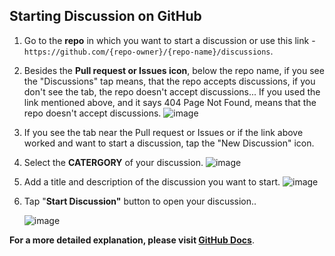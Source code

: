 ## Starting Discussion on GitHub
1. Go to the **repo** in which you want to start a discussion or use this link - `https://github.com/{repo-owner}/{repo-name}/discussions`.
2. Besides the **Pull request or Issues icon**, below the repo name, if you see the "Discussions" tap means, that the repo accepts discussions, if you don't see the tab, the repo doesn't accept discussions... If you used the link mentioned above, and it says 404 Page Not Found, means that the repo doesn't accept discussions.
   ![image](https://user-images.githubusercontent.com/84712013/169663113-99dd25e7-c3ad-4556-94a4-39d8f8caa992.png)
3. If you see the tab near the Pull request or Issues or if the link above worked and want to start a discussion, tap the "New Discussion" icon.
4. Select the **CATERGORY** of your discussion.
   ![image](https://user-images.githubusercontent.com/84712013/169663148-c967bb82-0816-4689-94db-56ae05b58666.png)
5. Add a title and description of the discussion you want to start.
   ![image](https://user-images.githubusercontent.com/84712013/169663162-447b0bc6-0178-4e72-adbe-8c9e5333fc6a.png)
6. Tap "**Start Discussion"** button to open your discussion..

   ![image](https://user-images.githubusercontent.com/84712013/169655611-ad180328-ae36-4418-bb2e-acdab4126e74.png)


**For a more detailed explanation, please visit [GitHub Docs](https://docs.github.com/en/discussions/quickstart#Creating-a-new-discusssion)**.


